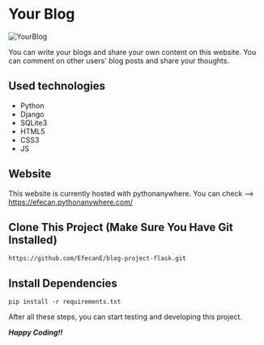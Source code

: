 # Your Blog

![YourBlog](https://user-images.githubusercontent.com/105597814/183246332-120d2cde-ee29-4185-8f8d-546473a1e770.png)

You can write your blogs and share your own content on this website. You can comment on other users' blog posts and share your thoughts.

## Used technologies
* Python
* Django
* SQLite3
* HTML5
* CSS3
* JS

##  Website

This website is currently hosted with pythonanywhere. You can check --> https://efecan.pythonanywhere.com/

## Clone This Project (Make Sure You Have Git Installed)

```
https://github.com/EfecanE/blog-project-flask.git
```

## Install Dependencies

```
pip install -r requirements.txt 
```

After all these steps, you can start testing and developing this project.

***Happy Coding!!***
